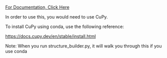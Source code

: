 [For Documentation, Click Here](docs/DOCS.md)

In order to use this, you would need to use CuPy.

To install CuPy using conda, use the following reference:

https://docs.cupy.dev/en/stable/install.html

Note: When you run structure_builder.py, it will walk you through this if you use conda

